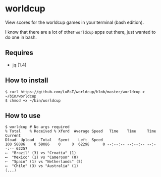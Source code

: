 worldcup
========

View scores for the worldcup games in your terminal (bash edition).

I know that there are a lot of other `worldcup` apps out there, just wanted to
do one in bash.

## Requires

* jq (1.4)

## How to install

    $ curl https://github.com/LuRsT/worldcup/blob/master/worldcup > ~/bin/worldcup
    $ chmod +x ~/bin/worldcup

## How to use

    $ worldcup # No args required
    % Total    % Received % Xferd  Average Speed   Time    Time     Time  Current
    Dload  Upload   Total   Spent    Left  Speed
    100 58086    0 58086    0     0  62298      0 --:--:-- --:--:-- --:--:-- 62257
    ⟵  "Brazil" (3) vs "Croatia" (1)
    ⟵  "Mexico" (1) vs "Cameroon" (0)
    ⟵  "Spain" (1) vs "Netherlands" (5)
    ⟵  "Chile" (3) vs "Australia" (1)
    (...)

